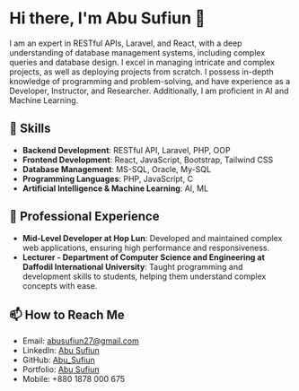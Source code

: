 # Hi there, I'm Abu Sufiun 👋

I am an expert in RESTful APIs, Laravel, and React, with a deep understanding of database management systems, including complex queries and database design. I excel in managing intricate and complex projects, as well as deploying projects from scratch. I possess in-depth knowledge of programming and problem-solving, and have experience as a Developer, Instructor, and Researcher. Additionally, I am proficient in AI and Machine Learning.

## 🚀 Skills

- **Backend Development**: RESTful API, Laravel, PHP, OOP
- **Frontend Development**: React, JavaScript, Bootstrap, Tailwind CSS
- **Database Management**: MS-SQL, Oracle, My-SQL
- **Programming Languages**: PHP, JavaScript, C
- **Artificial Intelligence & Machine Learning**: AI, ML


## 💼 Professional Experience

- **Mid-Level Developer at Hop Lun**: Developed and maintained complex web applications, ensuring high performance and responsiveness.
- **Lecturer - Department of Computer Science and Engineering at Daffodil International University**: Taught programming and development skills to students, helping them understand complex concepts with ease.


## 📫 How to Reach Me

- Email: [abusufiun27@gmail.com](mailto:abusufiun27@gmail.com)
- LinkedIn: [Abu Sufiun](https://www.linkedin.com/in/abu-sufiun/)
- GitHub: [Abu_Sufiun](https://github.com/sufiun27)
- Portfolio: [Abu Sufiun](https://sufiun27.github.io/AbuSufiun/)
- Mobile: +880 1878 000 675


